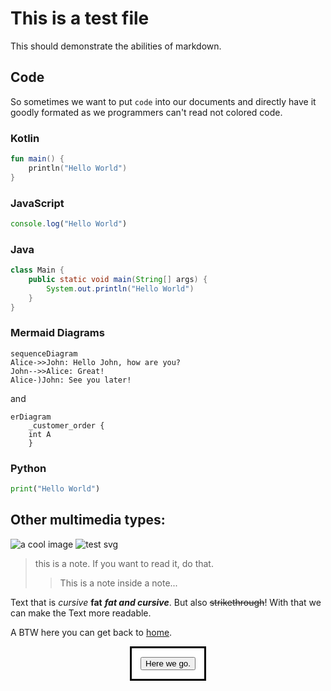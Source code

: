 # This is a test file

This should demonstrate the abilities of markdown.

## Code

So sometimes we want to put `code` into our documents and directly have it goodly formated as we programmers can't read
not colored code.

### Kotlin

```kotlin
fun main() {
    println("Hello World")
}
```

### JavaScript

```javascript
console.log("Hello World")
```

### Java

```java 
class Main {
    public static void main(String[] args) {
        System.out.println("Hello World")
    }
}
```

### Mermaid Diagrams

```mermaid
sequenceDiagram
Alice->>John: Hello John, how are you?
John-->>Alice: Great!
Alice-)John: See you later!
```

and

```mermaid
erDiagram
    _customer_order {
    int A
    }
```

### Python

```python
print("Hello World")
```

## Other multimedia types:

<img alt="a cool image" src="https://fastly.picsum.photos/id/27/536/354.jpg?hmac=QqyDrHjdDNJIbIdNFhf922vnFvdfEsHywN1qWRwASYo">
<img alt="test svg" src="https://upload.wikimedia.org/wikipedia/commons/b/bd/Test.svg">

> this is a note. If you want to read it, do that.
> > This is a note inside a note...

Text that is _cursive_ __fat__ ___fat and cursive___. But also ~~strikethrough~~!
With that we can make the Text more readable.

A BTW here you can get back to [home](/).

<dialog open><button>Here we go.</button></dialog>